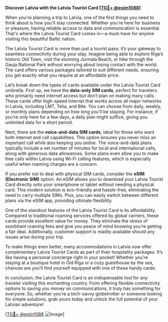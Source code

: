 **Discover Latvia with the Latvia Tourist Card [[TG💪+ @esim1088](https://t.me/s/esim1088)]**

When you're planning a trip to Latvia, one of the first things you need to think about is how you'll stay connected. Whether you're here for business or pleasure, having reliable access to data and communication is essential. That's where the Latvia Tourist Card comes in—a must-have for anyone visiting this beautiful Baltic nation.

The Latvia Tourist Card is more than just a tourist pass; it’s your gateway to seamless connectivity during your stay. Imagine being able to explore Riga’s historic Old Town, visit the stunning Jurmala Beach, or hike through the Gauja National Park without worrying about losing contact with the world. The card offers various packages tailored to suit different needs, ensuring you get exactly what you require at an affordable price.

Let’s break down the types of cards available under the Latvia Tourist Card umbrella. First up, we have the **data-only SIM cards**, perfect for travelers who primarily need internet access but don’t plan on making many calls. These cards offer high-speed internet that works across all major networks in Latvia, including LMT, Telia, and Bite. You can choose from daily, weekly, or monthly plans depending on how long you’ll be staying. For instance, if you’re only here for a few days, a daily plan might suffice, giving you unlimited data for a short period.

Next, there are the **voice-and-data SIM cards**, ideal for those who want both internet and call capabilities. This option ensures you never miss an important call while also keeping you online. The voice-and-data plans typically include a set number of minutes for local and international calls, along with generous data allowances. Some plans even allow you to make free calls within Latvia using Wi-Fi calling features, which is especially useful when roaming charges are a concern.

If you prefer not to deal with physical SIM cards, consider the **eSIM (Electronic SIM)** option. An eSIM allows you to download your Latvia Tourist Card directly onto your smartphone or tablet without needing a physical card. This modern solution is eco-friendly and hassle-free, eliminating the need to carry multiple SIMs. Plus, you can easily switch between different plans via the eSIM app, providing ultimate flexibility.

One of the standout features of the Latvia Tourist Card is its affordability. Compared to traditional roaming services offered by global carriers, these cards provide excellent value for money. They eliminate the stress of exorbitant roaming fees and give you peace of mind knowing you’re getting a fair deal. Additionally, customer support is readily available should any issues arise during your trip.

To make things even better, many accommodations in Latvia now offer complimentary Latvia Tourist Cards as part of their hospitality packages. It’s like having a personal concierge right in your pocket! Whether you’re staying at a boutique hotel in Old Riga or a cozy guesthouse by the sea, chances are you’ll find yourself equipped with one of these handy cards.

In conclusion, the Latvia Tourist Card is an indispensable tool for any traveler visiting this enchanting country. From offering flexible connectivity options to saving you money on communications, it truly has something for everyone. So, whether you’re a tech-savvy globetrotter or someone looking for simple solutions, grab yours today and unlock the full potential of your Latvian adventure!

[[TG💪+ @esim1088](https://t.me/s/esim1088) ![Image](https://i.postimg.cc/Y0z9fWf4/image.png)]
